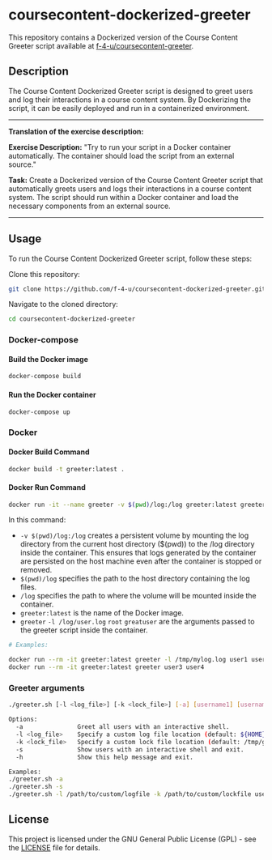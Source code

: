 # coursecontent-dockerized-greeter

This repository contains a Dockerized version of the Course Content Greeter script available at [f-4-u/coursecontent-greeter](https://github.com/f-4-u/coursecontent-greeter).

## Description

The Course Content Dockerized Greeter script is designed to greet users and log their interactions in a course content system. By Dockerizing the script, it can be easily deployed and run in a containerized environment.

---

**Translation of the exercise description:**

**Exercise Description:** "Try to run your script in a Docker container automatically. The container should load the script from an external source."

**Task:** Create a Dockerized version of the Course Content Greeter script that automatically greets users and logs their interactions in a course content system. The script should run within a Docker container and load the necessary components from an external source.

---

## Usage

To run the Course Content Dockerized Greeter script, follow these steps:

Clone this repository:

```bash
git clone https://github.com/f-4-u/coursecontent-dockerized-greeter.git
```

Navigate to the cloned directory:

```bash
cd coursecontent-dockerized-greeter
```

### Docker-compose

#### Build the Docker image

```bash
docker-compose build
```

#### Run the Docker container

```bash
docker-compose up
```

### Docker

#### Docker Build Command

```bash
docker build -t greeter:latest .
```

#### Docker Run Command

```bash
docker run -it --name greeter -v $(pwd)/log:/log greeter:latest greeter -l /log/user.log root greatuser
```

In this command:

- `-v $(pwd)/log:/log` creates a persistent volume by mounting the log directory from the current host directory ($(pwd)) to the /log directory inside the container. This ensures that logs generated by the container are persisted on the host machine even after the container is stopped or removed.
- `$(pwd)/log` specifies the path to the host directory containing the log files.
- `/log` specifies the path to where the volume will be mounted inside the container.
- `greeter:latest` is the name of the Docker image.
- `greeter` `-l /log/user.log` `root` `greatuser` are the arguments passed to the greeter script inside the container.

```bash
# Examples:

docker run --rm -it greeter:latest greeter -l /tmp/mylog.log user1 user2
docker run --rm -it greeter:latest greeter user3 user4
```

### Greeter arguments

```bash
./greeter.sh [-l <log_file>] [-k <lock_file>] [-a] [username1] [username2] ...

Options:
  -a               Greet all users with an interactive shell.
  -l <log_file>    Specify a custom log file location (default: ${HOME}/greetings.log).
  -k <lock_file>   Specify a custom lock file location (default: /tmp/greeter.lock).
  -s               Show users with an interactive shell and exit.
  -h               Show this help message and exit.

Examples:
./greeter.sh -a
./greeter.sh -s
./greeter.sh -l /path/to/custom/logfile -k /path/to/custom/lockfile user1 user2
```

## License

This project is licensed under the GNU General Public License (GPL) - see the [LICENSE](https://github.com/f-4-u/coursecontent-dockerized-greeter/blob/main/LICENSE) file for details.
